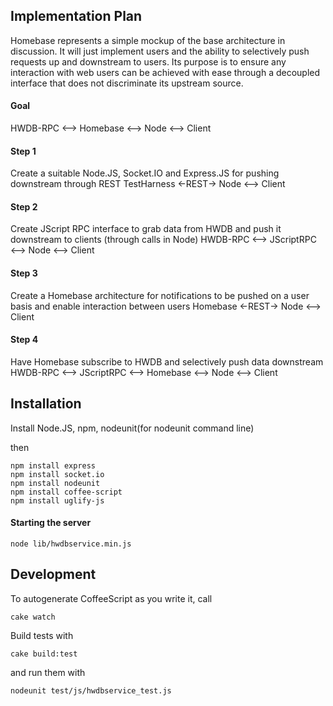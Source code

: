 Implementation Plan
-------------------

Homebase represents a simple mockup of the base architecture in discussion. It will just implement users 
and the ability to selectively push requests up and downstream to users. Its purpose is to ensure any 
interaction with web users can be achieved with ease through a decoupled interface that does not 
discriminate its upstream source.

#### Goal
HWDB-RPC <--> Homebase <--> Node <--> Client

#### Step 1
Create a suitable Node.JS, Socket.IO and Express.JS for pushing downstream through REST
TestHarness <-REST-> Node <--> Client

#### Step 2
Create JScript RPC interface to grab data from HWDB and push it downstream to clients (through calls in Node)
HWDB-RPC <--> JScriptRPC <--> Node <--> Client

#### Step 3
Create a Homebase architecture for notifications to be pushed on a user basis and enable interaction between users
Homebase <-REST-> Node <--> Client

#### Step 4
Have Homebase subscribe to HWDB and selectively push data downstream
HWDB-RPC <--> JScriptRPC <--> Homebase <--> Node <--> Client

Installation
------------

Install Node.JS, npm, nodeunit(for nodeunit command line)

then

    npm install express
    npm install socket.io
    npm install nodeunit
    npm install coffee-script
    npm install uglify-js

#### Starting the server

    node lib/hwdbservice.min.js

Development
-----------

To autogenerate CoffeeScript as you write it, call

    cake watch

Build tests with

    cake build:test

and run them with

    nodeunit test/js/hwdbservice_test.js
